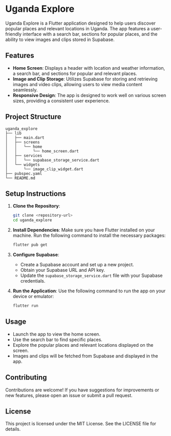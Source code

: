 # Uganda Explore

Uganda Explore is a Flutter application designed to help users discover popular places and relevant locations in Uganda. The app features a user-friendly interface with a search bar, sections for popular places, and the ability to view images and clips stored in Supabase.

## Features

- **Home Screen**: Displays a header with location and weather information, a search bar, and sections for popular and relevant places.
- **Image and Clip Storage**: Utilizes Supabase for storing and retrieving images and video clips, allowing users to view media content seamlessly.
- **Responsive Design**: The app is designed to work well on various screen sizes, providing a consistent user experience.

## Project Structure

```
uganda_explore
├── lib
│   ├── main.dart
│   ├── screens
│   │   └── home
│   │       └── home_screen.dart
│   ├── services
│   │   └── supabase_storage_service.dart
│   └── widgets
│       └── image_clip_widget.dart
├── pubspec.yaml
└── README.md
```

## Setup Instructions

1. **Clone the Repository**:
   ```bash
   git clone <repository-url>
   cd uganda_explore
   ```

2. **Install Dependencies**:
   Make sure you have Flutter installed on your machine. Run the following command to install the necessary packages:
   ```bash
   flutter pub get
   ```

3. **Configure Supabase**:
   - Create a Supabase account and set up a new project.
   - Obtain your Supabase URL and API key.
   - Update the `supabase_storage_service.dart` file with your Supabase credentials.

4. **Run the Application**:
   Use the following command to run the app on your device or emulator:
   ```bash
   flutter run
   ```

## Usage

- Launch the app to view the home screen.
- Use the search bar to find specific places.
- Explore the popular places and relevant locations displayed on the screen.
- Images and clips will be fetched from Supabase and displayed in the app.

## Contributing

Contributions are welcome! If you have suggestions for improvements or new features, please open an issue or submit a pull request.

## License

This project is licensed under the MIT License. See the LICENSE file for details.